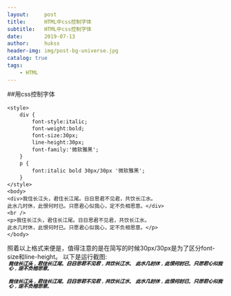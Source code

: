 ```yaml
---
layout:     post
title:      HTML中css控制字体
subtitle:   HTML中css控制字体
date:       2019-07-13
author:     hukss
header-img: img/post-bg-universe.jpg
catalog: true
tags:
    - HTML
---
```


##用css控制字体
```
<style>
	div {
		font-style:italic;
		font-weight:bold;
		font-size:30px;
		line-height:30px;
		font-family:'微软雅黑';
	}
	p {
		font:italic bold 30px/30px '微软雅黑';
	}
</style>
<body>
<div>我住长江头，君住长江尾。日日思君不见君，共饮长江水。 
此水几时休，此恨何时已。只愿君心似我心，定不负相思意。</div>
<br />
<p>我住长江头，君住长江尾。日日思君不见君，共饮长江水。 
此水几时休，此恨何时已。只愿君心似我心，定不负相思意。</p>
</body>
```
照着以上格式来便是，值得注意的是在简写的时候30px/30px是为了区分font-size和line-height。
以下是运行截图:
![avatar](img/html5-about-font.JPG)
